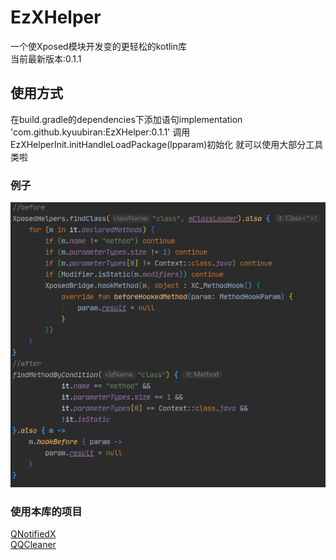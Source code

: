 # EzXHelper
一个使Xposed模块开发变的更轻松的kotlin库    
当前最新版本:0.1.1
## 使用方式
在build.gradle的dependencies下添加语句implementation 'com.github.kyuubiran:EzXHelper:0.1.1'
调用EzXHelperInit.initHandleLoadPackage(lpparam)初始化 就可以使用大部分工具类啦
### 例子
![image](example/example.png)
### 使用本库的项目
[QNotifiedX](https://github.com/QNotifiedX/QNotifiedX)    
[QQCleaner](https://github.com/KyuubiRan/QQCleaner)
